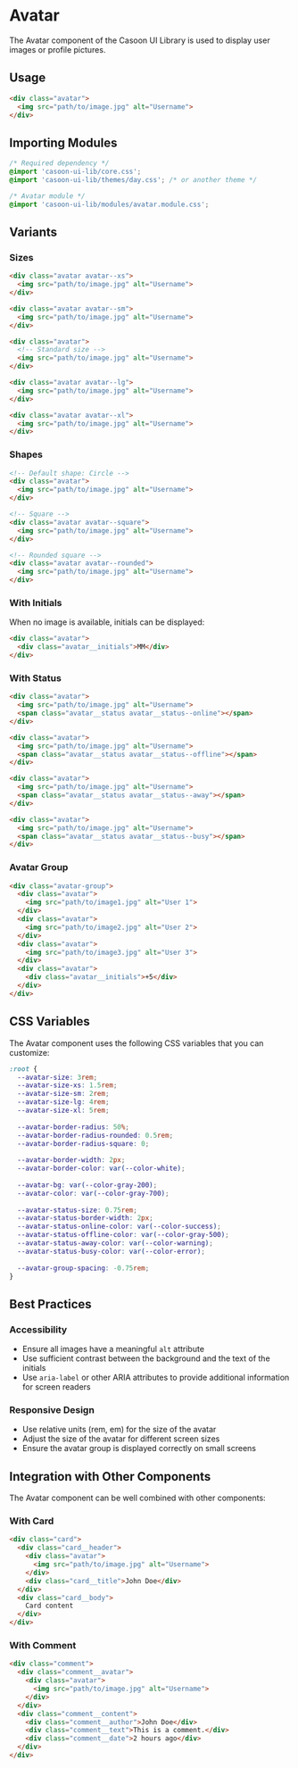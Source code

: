# Avatar

The Avatar component of the Casoon UI Library is used to display user images or profile pictures.

## Usage

```html
<div class="avatar">
  <img src="path/to/image.jpg" alt="Username">
</div>
```

## Importing Modules

```css
/* Required dependency */
@import 'casoon-ui-lib/core.css';
@import 'casoon-ui-lib/themes/day.css'; /* or another theme */

/* Avatar module */
@import 'casoon-ui-lib/modules/avatar.module.css';
```

## Variants

### Sizes

```html
<div class="avatar avatar--xs">
  <img src="path/to/image.jpg" alt="Username">
</div>

<div class="avatar avatar--sm">
  <img src="path/to/image.jpg" alt="Username">
</div>

<div class="avatar">
  <!-- Standard size -->
  <img src="path/to/image.jpg" alt="Username">
</div>

<div class="avatar avatar--lg">
  <img src="path/to/image.jpg" alt="Username">
</div>

<div class="avatar avatar--xl">
  <img src="path/to/image.jpg" alt="Username">
</div>
```

### Shapes

```html
<!-- Default shape: Circle -->
<div class="avatar">
  <img src="path/to/image.jpg" alt="Username">
</div>

<!-- Square -->
<div class="avatar avatar--square">
  <img src="path/to/image.jpg" alt="Username">
</div>

<!-- Rounded square -->
<div class="avatar avatar--rounded">
  <img src="path/to/image.jpg" alt="Username">
</div>
```

### With Initials

When no image is available, initials can be displayed:

```html
<div class="avatar">
  <div class="avatar__initials">MM</div>
</div>
```

### With Status

```html
<div class="avatar">
  <img src="path/to/image.jpg" alt="Username">
  <span class="avatar__status avatar__status--online"></span>
</div>

<div class="avatar">
  <img src="path/to/image.jpg" alt="Username">
  <span class="avatar__status avatar__status--offline"></span>
</div>

<div class="avatar">
  <img src="path/to/image.jpg" alt="Username">
  <span class="avatar__status avatar__status--away"></span>
</div>

<div class="avatar">
  <img src="path/to/image.jpg" alt="Username">
  <span class="avatar__status avatar__status--busy"></span>
</div>
```

### Avatar Group

```html
<div class="avatar-group">
  <div class="avatar">
    <img src="path/to/image1.jpg" alt="User 1">
  </div>
  <div class="avatar">
    <img src="path/to/image2.jpg" alt="User 2">
  </div>
  <div class="avatar">
    <img src="path/to/image3.jpg" alt="User 3">
  </div>
  <div class="avatar">
    <div class="avatar__initials">+5</div>
  </div>
</div>
```

## CSS Variables

The Avatar component uses the following CSS variables that you can customize:

```css
:root {
  --avatar-size: 3rem;
  --avatar-size-xs: 1.5rem;
  --avatar-size-sm: 2rem;
  --avatar-size-lg: 4rem;
  --avatar-size-xl: 5rem;
  
  --avatar-border-radius: 50%;
  --avatar-border-radius-rounded: 0.5rem;
  --avatar-border-radius-square: 0;
  
  --avatar-border-width: 2px;
  --avatar-border-color: var(--color-white);
  
  --avatar-bg: var(--color-gray-200);
  --avatar-color: var(--color-gray-700);
  
  --avatar-status-size: 0.75rem;
  --avatar-status-border-width: 2px;
  --avatar-status-online-color: var(--color-success);
  --avatar-status-offline-color: var(--color-gray-500);
  --avatar-status-away-color: var(--color-warning);
  --avatar-status-busy-color: var(--color-error);
  
  --avatar-group-spacing: -0.75rem;
}
```

## Best Practices

### Accessibility

- Ensure all images have a meaningful `alt` attribute
- Use sufficient contrast between the background and the text of the initials
- Use `aria-label` or other ARIA attributes to provide additional information for screen readers

### Responsive Design

- Use relative units (rem, em) for the size of the avatar
- Adjust the size of the avatar for different screen sizes
- Ensure the avatar group is displayed correctly on small screens

## Integration with Other Components

The Avatar component can be well combined with other components:

### With Card

```html
<div class="card">
  <div class="card__header">
    <div class="avatar">
      <img src="path/to/image.jpg" alt="Username">
    </div>
    <div class="card__title">John Doe</div>
  </div>
  <div class="card__body">
    Card content
  </div>
</div>
```

### With Comment

```html
<div class="comment">
  <div class="comment__avatar">
    <div class="avatar">
      <img src="path/to/image.jpg" alt="Username">
    </div>
  </div>
  <div class="comment__content">
    <div class="comment__author">John Doe</div>
    <div class="comment__text">This is a comment.</div>
    <div class="comment__date">2 hours ago</div>
  </div>
</div>
``` 